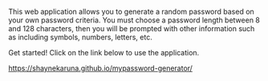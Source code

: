 This web application allows you to generate a random password based on your own password criteria. You must choose a password length between 8 and 128 characters, then you will be prompted with other information such as including symbols, numbers, letters, etc.

Get started! Click on the link below to use the application.

https://shaynekaruna.github.io/mypassword-generator/
